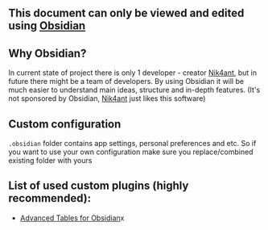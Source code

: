 ## This document can only be viewed and edited using [Obsidian](https://obsidian.md/)
## Why Obsidian?
In current state of project there is only 1 developer - creator [Nik4ant](https://github.com/Nik4ant), but in future there might be a team of developers. By using Obsidian it will be much easier to understand main ideas, structure and in-depth features.
(It's not sponsored by Obsidian, [Nik4ant](https://github.com/Nik4ant) just likes this software)
## Custom configuration
`.obsidian` folder contains app settings, personal preferences and etc. 
So if you want to use your own configuration make sure you replace/combined existing folder with yours
## List of used custom plugins (highly recommended):
* [Advanced Tables for Obsidian](https://github.com/tgrosinger/advanced-tables-obsidian)x